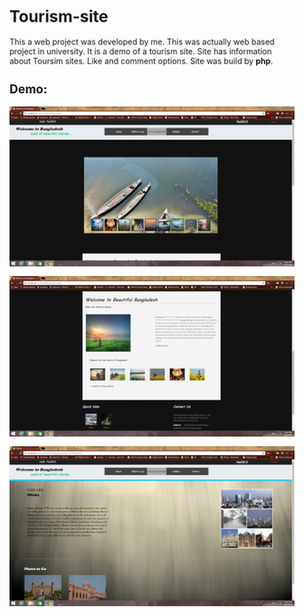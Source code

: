 # Tourism-site
This a web project was developed by me. This was actually web based project in university. It is a demo of a tourism site. Site has information about Toursim sites. Like and comment options. Site was build by **php**.
## Demo:
![Home page](https://raw.githubusercontent.com/PialKanti/Tourism-site/master/img/Screenshot%20(1).png)

![Home page](https://raw.githubusercontent.com/PialKanti/Tourism-site/master/img/Screenshot%20(2).png)

![Tousrism spots](https://raw.githubusercontent.com/PialKanti/Tourism-site/master/img/Screenshot%20(3).png)
